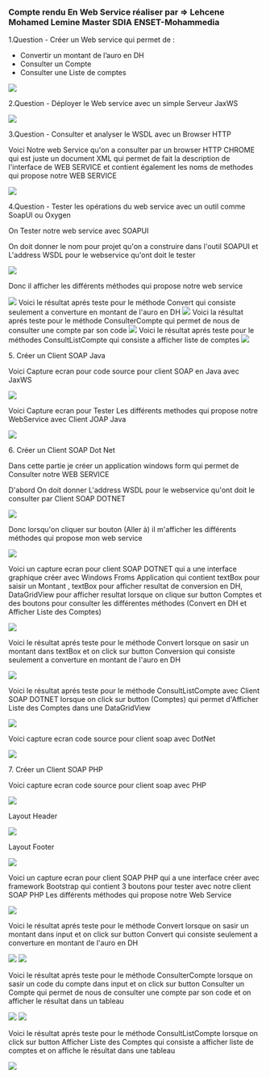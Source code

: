 <h3>Compte rendu En Web Service réaliser par => Lehcene Mohamed Lemine Master SDIA ENSET-Mohammedia
</h3>
<p>1.Question - Créer un Web service qui permet de : </p>
<ul>
<li>Convertir un montant de l’auro en DH</li>
<li>Consulter un Compte</li>
<li>Consulter une Liste de comptes</li>
</ul>
<img src="captures/Question1.png"/>

<p>2.Question - Déployer le Web service avec un simple Serveur JaxWS</p>
<img src="captures/Question2.png">

<p>3.Question - Consulter et analyser le WSDL avec un Browser HTTP</p>
<p>Voici Notre web Service qu'on a consulter par un browser HTTP CHROME qui est juste un document XML qui permet de fait la description de l'interface de WEB SERVICE et contient également les noms de methodes qui propose notre WEB SERVICE</p>
<img src="captures/Question3.png"/>

<p>4.Question - Tester les opérations du web service avec un outil
comme SoapUI ou Oxygen</p>
<p>On Tester notre web service avec SOAPUI</p>

<p>On doit donner le nom pour projet qu'on a construire dans l'outil SOAPUI et L'address WSDL pour le webservice qu'ont doit le tester</p>
<img src="captures/Question4/img0.png"/>
<p>Donc il afficher les différents méthodes qui propose notre web service</p>
<img src="captures/Question4/img1.png"/>
Voici le résultat aprés teste pour le méthode Convert qui consiste seulement a converture en montant de l'auro en DH
<img src="captures/Question4/img2.png"/>
Voici la résultat aprés teste pour le méthode ConsulterCompte qui permet de nous de consulter une compte par son code
<img src="captures/Question4/img3.png"/>
Voici le résultat aprés teste pour le méthodes ConsultListCompte qui consiste a afficher liste de comptes
<img src="captures/Question4/img4.png"/>


<p>5. Créer un Client SOAP Java</p>
<p>Voici Capture ecran pour code source pour client SOAP en Java avec JaxWS</p>
<img src="captures/Question5/img1.png"/>
<p>Voici Capture ecran pour Tester Les différents methodes qui propose notre WebService avec Client JOAP Java </p>

<img src="captures/Question5/img2.png"/>

<p>6. Créer un Client SOAP Dot Net</p>
<p>Dans cette partie je créer un application windows form qui permet de Consulter notre WEB SERVICE</p>
<p>D'abord On doit donner L'address WSDL pour le webservice qu'ont doit le consulter par Client SOAP DOTNET</p>
<img src="captures/Question6/AccederAuWS/img1.png"/>
<p>Donc lorsqu'on cliquer sur bouton (Aller à) il m'afficher les différents méthodes qui propose mon web service</p>
<img src="captures/Question6/AccederAuWS/img2.png"/>
<p>
Voici un capture ecran pour client SOAP DOTNET qui 
a une interface graphique créer avec Windows Froms Application qui contient 
textBox pour saisir un Montant , textBox pour afficher resultat de conversion en DH, 
DataGridView pour afficher resultat lorsque on clique sur button Comptes et 
des boutons pour consulter les différentes méthodes (Convert en DH et Afficher Liste des Comptes)
</p>
<img src="captures/Question6/img2.png">
<p>
Voici le résultat aprés teste pour le méthode Convert lorsque on sasir 
un montant dans textBox et on click sur button 
Conversion qui consiste seulement a converture en montant de l'auro en DH
</p>
<img src="captures/Question6/img3.png">
<p>
Voici le résultat aprés teste pour le méthode ConsultListCompte avec Client SOAP DOTNET
lorsque on click sur button (Comptes) qui permet d'Afficher Liste des Comptes dans une DataGridView
</p>
<img src="captures/Question6/img4.png">

<p>Voici capture ecran code source pour client soap avec DotNet</p>
<img src="captures/Question6/img1.png">

<p>7. Créer un Client SOAP PHP</p>
<p>Voici capture ecran code source pour client soap avec PHP</p>
<img src="captures/Question7/ClientSoapPHP/ClientSoapPhp.png" />
<p>Layout Header</p>
<img src="captures/Question7/ClientSoapPHP/Header.png" />
<p>Layout Footer</p>
<img src="captures/Question7/ClientSoapPHP/footer.png" />
<p>
Voici un capture ecran pour client SOAP PHP qui a une interface créer avec framework Bootstrap
qui contient 3 boutons pour tester avec notre client SOAP PHP Les différents méthodes qui propose notre Web Service
</p>
<img src="captures/Question7/img0.png" />

<p>Voici le résultat aprés teste  pour le méthode Convert lorsque on sasir un montant dans input et on click sur button Convert qui consiste seulement a converture en montant de l'auro en DH </p>
<img src="captures/Question7/img1.png" />
<img src="captures/Question7/img2.png" />

<p>Voici le résultat aprés teste  pour le méthode ConsulterCompte lorsque on sasir un code du compte dans input et on click sur button Consulter un Compte qui permet de nous de consulter une compte par son code et on afficher le résultat dans un tableau</p>
<img src="captures/Question7/img3.png" />
<img src="captures/Question7/img4.png" />

<p>Voici le résultat aprés teste  pour le méthode ConsultListCompte lorsque on click sur button Afficher Liste des Comptes qui consiste a afficher liste de comptes et on affiche le résultat dans une tableau</p>
<img src="captures/Question7/img6.png" />

